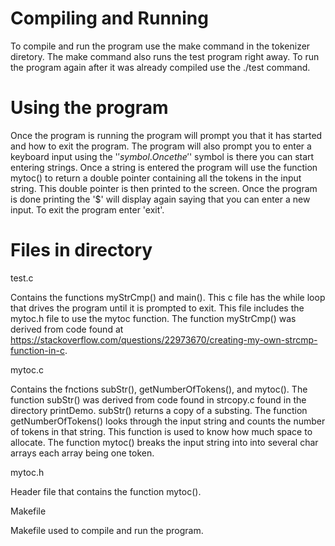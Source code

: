 # Compiling and Running

To compile and run the program use the make command in the tokenizer diretory. The make command also runs the test program right away.
To run the program again after it was already compiled use the ./test command.

# Using the program

Once the program is running the program will prompt you that it has started and how to exit the program.
The program will also prompt you to enter a keyboard input using the '$' symbol. Once the '$' symbol is there you can start entering strings.
Once a string is entered the program will use the function mytoc() to return a double pointer containing all the tokens in the input string.
This double pointer is then printed to the screen.
Once the program is done printing the '$' will display again saying that you can enter a new input.
To exit the program enter 'exit'.

# Files in directory

test.c

Contains the functions myStrCmp() and main(). This c file has the while loop that drives the program until it is prompted to exit. This file includes the mytoc.h file to use the mytoc function.
The function myStrCmp() was derived from code found at https://stackoverflow.com/questions/22973670/creating-my-own-strcmp-function-in-c. 

mytoc.c

Contains the fnctions subStr(), getNumberOfTokens(), and mytoc().
The function subStr() was derived from code found in strcopy.c found in the directory printDemo. subStr() returns a copy of a substing.
The function getNumberOfTokens() looks through the input string and counts the number of tokens in that string. This function is used to know how much space to allocate.
The function mytoc() breaks the input string into into several char arrays each array being one token.

mytoc.h

Header file that contains the function mytoc().

Makefile

Makefile used to compile and run the program.



